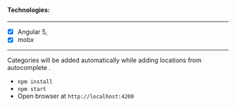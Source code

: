 #### Technologies: ####
____________________________

- [x] Angular 5, 
- [x] mobx
____________________________
Categories will be added automatically  while adding locations from autocomplete .

- `npm install`
- `npm start`
- Open browser at `http://localhost:4200` 

